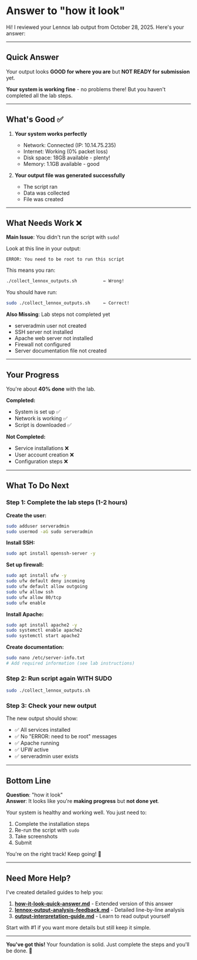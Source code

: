 # Answer to "how it look"

Hi! I reviewed your Lennox lab output from October 28, 2025. Here's your answer:

---

## Quick Answer

Your output looks **GOOD for where you are** but **NOT READY for submission** yet.

**Your system is working fine** - no problems there! But you haven't completed all the lab steps.

---

## What's Good ✅

1. **Your system works perfectly**
   - Network: Connected (IP: 10.14.75.235)
   - Internet: Working (0% packet loss)
   - Disk space: 18GB available - plenty!
   - Memory: 1.1GB available - good

2. **Your output file was generated successfully**
   - The script ran
   - Data was collected
   - File was created

---

## What Needs Work ❌

**Main Issue**: You didn't run the script with `sudo`!

Look at this line in your output:
```
ERROR: You need to be root to run this script
```

This means you ran:
```bash
./collect_lennox_outputs.sh          ← Wrong!
```

You should have run:
```bash
sudo ./collect_lennox_outputs.sh     ← Correct!
```

**Also Missing**: Lab steps not completed yet
- serveradmin user not created
- SSH server not installed
- Apache web server not installed
- Firewall not configured
- Server documentation file not created

---

## Your Progress

You're about **40% done** with the lab.

**Completed:**
- System is set up ✅
- Network is working ✅
- Script is downloaded ✅

**Not Completed:**
- Service installations ❌
- User account creation ❌
- Configuration steps ❌

---

## What To Do Next

### Step 1: Complete the lab steps (1-2 hours)

**Create the user:**
```bash
sudo adduser serveradmin
sudo usermod -aG sudo serveradmin
```

**Install SSH:**
```bash
sudo apt install openssh-server -y
```

**Set up firewall:**
```bash
sudo apt install ufw -y
sudo ufw default deny incoming
sudo ufw default allow outgoing
sudo ufw allow ssh
sudo ufw allow 80/tcp
sudo ufw enable
```

**Install Apache:**
```bash
sudo apt install apache2 -y
sudo systemctl enable apache2
sudo systemctl start apache2
```

**Create documentation:**
```bash
sudo nano /etc/server-info.txt
# Add required information (see lab instructions)
```

### Step 2: Run script again WITH SUDO

```bash
sudo ./collect_lennox_outputs.sh
```

### Step 3: Check your new output

The new output should show:
- ✅ All services installed
- ✅ No "ERROR: need to be root" messages
- ✅ Apache running
- ✅ UFW active
- ✅ serveradmin user exists

---

## Bottom Line

**Question**: "how it look"  
**Answer**: It looks like you're **making progress** but **not done yet**.

Your system is healthy and working well. You just need to:
1. Complete the installation steps
2. Re-run the script with `sudo`
3. Take screenshots
4. Submit

You're on the right track! Keep going! 🚀

---

## Need More Help?

I've created detailed guides to help you:

1. **[how-it-look-quick-answer.md](how-it-look-quick-answer.md)** - Extended version of this answer
2. **[lennox-output-analysis-feedback.md](lennox-output-analysis-feedback.md)** - Detailed line-by-line analysis
3. **[output-interpretation-guide.md](output-interpretation-guide.md)** - Learn to read output yourself

Start with #1 if you want more details but still keep it simple.

---

**You've got this!** Your foundation is solid. Just complete the steps and you'll be done. 💪
